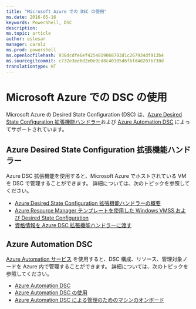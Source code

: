 ```yaml
---
title: "Microsoft Azure での DSC の使用"
ms.date: 2016-05-16
keywords: PowerShell, DSC
description: 
ms.topic: article
author: eslesar
manager: carolz
ms.prod: powershell
ms.openlocfilehash: 938dcdfe6ef4254819068703d1c267934df913b4
ms.sourcegitcommit: c732e3ee6d2e0e9cd8c40105d6fbfd4d207b730d
translationtype: HT
---
```

# <a name="using-dsc-on-microsoft-azure"></a>Microsoft Azure での DSC の使用

Microsoft Azure の Desired State Configuration (DSC) は、[Azure Desired State Configuration 拡張機能ハンドラー](https://docs.microsoft.com/azure/virtual-machines/virtual-machines-windows-extensions-dsc-overview)および [Azure Automation DSC](https://docs.microsoft.com/azure/automation/automation-dsc-overview) によってサポートされています。

## <a name="azure-desired-state-configuration-extension-handler"></a>Azure Desired State Configuration 拡張機能ハンドラー

Azure DSC 拡張機能を使用すると、Microsoft Azure でホストされている VM を DSC で管理することができます。 詳細については、次のトピックを参照してください。

- [Azure Desired State Configuration 拡張機能ハンドラーの概要](https://docs.microsoft.com/azure/virtual-machines/virtual-machines-windows-extensions-dsc-overview)
- [Azure Resource Manager テンプレートを使用した Windows VMSS および Desired State Configuration](https://docs.microsoft.com/azure/virtual-machines/virtual-machines-windows-extensions-dsc-template)
- [資格情報を Azure DSC 拡張機能ハンドラーに渡す](https://docs.microsoft.com/azure/virtual-machines/virtual-machines-windows-extensions-dsc-credentials)

## <a name="azure-automation-dsc"></a>Azure Automation DSC

[Azure Automation サービス](https://azure.microsoft.com/services/automation/) を使用すると、DSC 構成、リソース、管理対象ノードを Azure 内で管理することができます。 詳細については、次のトピックを参照してください。

- [Azure Automation DSC](https://docs.microsoft.com/azure/automation/automation-dsc-overview)
- [Azure Automation DSC の使用](https://docs.microsoft.com/azure/automation/automation-dsc-getting-started)
- [Azure Automation DSC による管理のためのマシンのオンボード](https://docs.microsoft.com/azure/automation/automation-dsc-onboarding)

